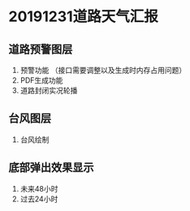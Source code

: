 # 20191231道路天气汇报


## 道路预警图层
1. 预警功能  （接口需要调整以及生成时内存占用问题）
2. PDF生成功能 
3. 道路封闭实况轮播

## 台风图层
1. 台风绘制

## 底部弹出效果显示
1. 未来48小时
2. 过去24小时

